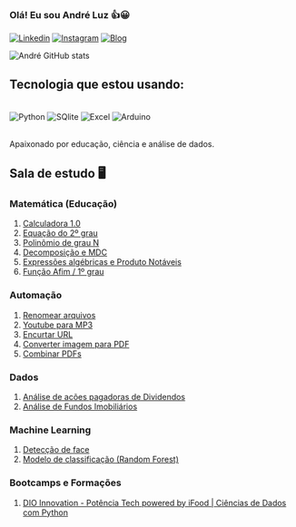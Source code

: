 ### Olá! Eu sou André Luz 👍😀 

[![Linkedin](https://img.shields.io/badge/LinkedIn-0077B5?style=for-the-badge&logo=linkedin&logoColor=white)](https://www.linkedin.com/in/andrejuniorba/)
[![Instagram](https://img.shields.io/badge/Instagram-E4405F?style=for-the-badge&logo=instagram&logoColor=white)](https://www.instagram.com/andrejuniorba/)
[![Blog](https://img.shields.io/badge/Blogger-FF5722?style=for-the-badge&logo=blogger&logoColor=white)](https://matematicaplicadaon.blogspot.com/)


![André GitHub stats](https://github-readme-stats.vercel.app/api?username=andrejuniorba&show_icons=true&theme=dracula)

## Tecnologia que estou usando:

<div style="display: inline_block"><br/>
    <img align="center" alt="Python" src ="https://img.shields.io/badge/Python-14354C?style=for-the-badge&logo=python&logoColor=white">
    <img align="center" alt="SQlite" src ="https://img.shields.io/badge/SQLite-07405E?style=for-the-badge&logo=sqlite&logoColor=white">
    <img align="center" alt="Excel" src ="https://img.shields.io/badge/Microsoft_Excel-217346?style=for-the-badge&logo=microsoft-excel&logoColor=white">
    <img align="center" alt="Arduino" src ="https://img.shields.io/badge/Arduino-00979D?style=for-the-badge&logo=Arduino&logoColor=white">

</div><br/>

Apaixonado por educação, ciência e análise de dados.

## Sala de estudo 🖥

### Matemática (Educação)

01. [Calculadora 1.0](https://github.com/andrejuniorba/Matematica_codigos/blob/main/01.%20Calculadora_1_0.ipynb)
02. [Equação do 2º grau](https://github.com/andrejuniorba/Matematica_codigos/blob/main/02.%20Equa%C3%A7%C3%A3o_do_2%C2%BA_grau.ipynb)
03. [Polinômio de grau N](https://github.com/andrejuniorba/Matematica_codigos/blob/main/03.%20Polin%C3%B4mio_grauN_Numpy.ipynb)
04. [Decomposição e MDC](https://github.com/andrejuniorba/Matematica_codigos/blob/main/05.%20Fatora%C3%A7%C3%A3o%20e%20MDC.ipynb)
05. [Expressões algébricas e Produto Notáveis](https://github.com/andrejuniorba/Matematica_codigos/blob/main/06.%20Express%C3%B5es%20e%20Produto%20Not%C3%A1veis.ipynb)
06. [Função Afim / 1º grau](https://github.com/andrejuniorba/Matematica_codigos/blob/main/Fun%C3%A7%C3%A3o_Afim_ou_1%C2%BA_grau.ipynb)

### Automação

01. [Renomear arquivos](https://github.com/andrejuniorba/Projetos_Estudos/blob/main/02_Renomear_arquivos.ipynb)
02. [Youtube para MP3](https://github.com/andrejuniorba/Projetos_Estudos/blob/main/Youtube%20para%20MP3.ipynb)
03. [Encurtar URL](https://github.com/andrejuniorba/Projetos_Estudos/blob/main/Encurtar%20URL.ipynb)
04. [Converter imagem para PDF](https://github.com/andrejuniorba/Projetos_Estudos/blob/main/04.%20Converter%20Imagem%20para%20PDF.ipynb)
05. [Combinar PDFs](https://github.com/andrejuniorba/Projetos_Estudos/blob/main/05.%20Combinar_PDF.py)

### Dados

01. [Análise de acões pagadoras de Dividendos](https://github.com/andrejuniorba/Analises_estudos/blob/main/Análise_de_boas_ações_pagadoras_de_dividendos.ipynb)
02. [Análise de Fundos Imobiliários](https://github.com/andrejuniorba/Analises_estudos/blob/main/Análise_quantitativa_de_Fundos_Imobiliários.ipynb)

### Machine Learning

01. [Detecção de face](https://github.com/andrejuniorba/Projetos_Machine_Learning/blob/main/Detec%C3%A7%C3%A3o_de_faces.ipynb)
02. [Modelo de classificação (Random Forest)](https://github.com/andrejuniorba/Projetos_Machine_Learning/blob/main/Modelo_de_Classifica%C3%A7%C3%A3o_Floresta_Aleat%C3%B3ria.ipynb)

### Bootcamps e Formações

01. [DIO Innovation - Potência Tech powered by iFood | Ciências de Dados com Python](https://github.com/andrejuniorba/Potencia-tech-ifood/tree/main)

